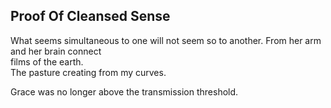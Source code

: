 Proof Of Cleansed Sense
-----------------------
What seems simultaneous to one will not seem so to another. From her arm and her brain connect  
films of the earth.  
The pasture creating from my curves.  
  
Grace was no longer above the transmission threshold.  
